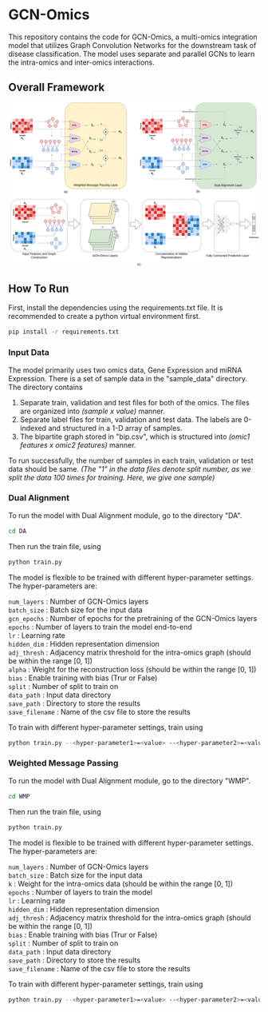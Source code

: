 # GCN-Omics

This repository contains the code for GCN-Omics, a multi-omics integration model that utilizes Graph Convolution Networks for the downstream task of disease classification. The model uses separate and parallel GCNs to learn the intra-omics and inter-omics interactions.

## Overall Framework
<img src="GCN-Omics/Arch.jpg">

## How To Run

First, install the dependencies using the requirements.txt file. It is recommended to create a python virtual environment first.
```bash
pip install -r requirements.txt
```

### Input Data
The model primarily uses two omics data, Gene Expression and miRNA Expression. There is a set of sample data in the "sample_data" directory. The directory contains <br>
1. Separate train, validation and test files for both of the omics. The files are organized into *(sample x value)* manner. <br>
2. Separate label files for train, validation and test data. The labels are 0-indexed and structured in a 1-D array of samples. <br>
3. The bipartite graph stored in "bip.csv", which is structured into *(omic1 features x omic2 features)* manner. <br>

To run successfully, the number of samples in each train, validation or test data should be same.  *(The "1" in the data files denote split number, as we split the data 100 times for training. Here, we give one sample)*

### Dual Alignment
To run the model with Dual Alignment module, go to the directory "DA".
```bash
cd DA
```

Then run the train file, using
```bash
python train.py
```

The model is flexible to be trained with different hyper-parameter settings. The hyper-parameters are:

```num_layers``` : Number of GCN-Omics layers <br>
```batch_size``` : Batch size for the input data <br>
```gcn_epochs``` : Number of epochs for the pretraining of the GCN-Omics layers <br>
```epochs``` : Number of layers to train the model end-to-end <br>
```lr``` : Learning rate <br>
```hidden_dim``` : Hidden representation dimension <br>
```adj_thresh``` : Adjacency matrix threshold for the intra-omics graph (should be within the range [0, 1]) <br>
```alpha``` : Weight for the reconstruction loss (should be within the range [0, 1]) <br>
```bias``` : Enable training with bias (Trur or False) <br>
```split``` : Number of split to train on <br>
```data_path``` : Input data directory <br>
```save_path``` : Directory to store the results <br>
```save_filename``` : Name of the csv file to store the results <br>

To train with different hyper-parameter settings, train using
```bash
python train.py --<hyper-parameter1>=<value> --<hyper-parameter2>=<value> ...
```

### Weighted Message Passing
To run the model with Dual Alignment module, go to the directory "WMP".
```bash
cd WMP
```

Then run the train file, using
```bash
python train.py
```

The model is flexible to be trained with different hyper-parameter settings. The hyper-parameters are:

```num_layers``` : Number of GCN-Omics layers <br>
```batch_size``` : Batch size for the input data <br>
```k``` : Weight for the intra-omics data (should be within the range [0, 1]) <br>
```epochs``` : Number of layers to train the model <br>
```lr``` : Learning rate <br>
```hidden_dim``` : Hidden representation dimension <br>
```adj_thresh``` : Adjacency matrix threshold for the intra-omics graph (should be within the range [0, 1]) <br>
```bias``` : Enable training with bias (Trur or False) <br>
```split``` : Number of split to train on <br>
```data_path``` : Input data directory <br>
```save_path``` : Directory to store the results <br>
```save_filename``` : Name of the csv file to store the results <br>

To train with different hyper-parameter settings, train using
```bash
python train.py --<hyper-parameter1>=<value> --<hyper-parameter2>=<value> ...
```